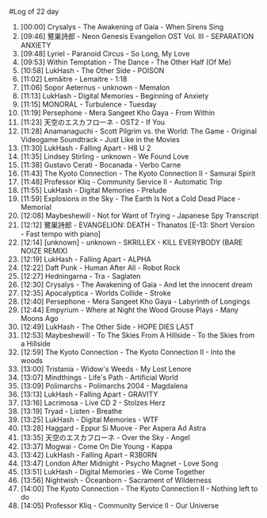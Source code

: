 #Log of 22 day

1. [00:00] Crysalys - The Awakening of Gaia - When Sirens Sing
1. [09:46] 鷺巣詩郎 - Neon Genesis Evangelion OST Vol. III - SEPARATION ANXIETY
1. [09:48] Lyriel - Paranoid Circus - So Long, My Love
1. [09:53] Within Temptation - The Dance - The Other Half (Of Me)
1. [10:58] LukHash - The Other Side - POISON
1. [11:02] Lemâitre - Lemaitre - 1:18
1. [11:06] Sopor Aeternus - unknown - Memalon
1. [11:13] LukHash - Digital Memories - Beginning of Anxiety
1. [11:15] MONORAL - Turbulence - Tuesday
1. [11:19] Persephone - Mera Sangeet Kho Gaya - From Within
1. [11:23] 天空のエスカフローネ - OST2 - If You
1. [11:28] Anamanaguchi - Scott Pilgrim vs. the World: The Game - Original Videogame Soundtrack - Just Like in the Movies
1. [11:30] LukHash - Falling Apart - H8 U 2
1. [11:35] Lindsey Stirling - unknown - We Found Love
1. [11:38] Gustavo Cerati - Bocanada - Verbo Carne
1. [11:43] The Kyoto Connection - The Kyoto Connection II - Samurai Spirit
1. [11:48] Professor Kliq - Community Service II - Automatic Trip
1. [11:55] LukHash - Digital Memories - Prelude
1. [11:59] Explosions in the Sky - The Earth Is Not a Cold Dead Place - Memorial
1. [12:08] Maybeshewill - Not for Want of Trying - Japanese Spy Transcript
1. [12:12] 鷺巣詩郎 - EVANGELION: DEATH - Thanatos [E-13: Short Version - Fast tempo with piano]
1. [12:14] [unknown] - unknown - SKRILLEX - KILL EVERYBODY (BARE NOIZE REMIX)
1. [12:19] LukHash - Falling Apart - ALPHA
1. [12:22] Daft Punk - Human After All - Robot Rock
1. [12:27] Hedningarna - Tra - Saglaten
1. [12:30] Crysalys - The Awakening of Gaia - And let the innocent dream
1. [12:35] Apocalyptica - Worlds Collide - Stroke
1. [12:40] Persephone - Mera Sangeet Kho Gaya - Labyrinth of Longings
1. [12:44] Empyrium - Where at Night the Wood Grouse Plays - Many Moons Ago
1. [12:49] LukHash - The Other Side - HOPE DIES LAST
1. [12:53] Maybeshewill - To The Skies From A Hillside - To the Skies from a Hillside
1. [12:59] The Kyoto Connection - The Kyoto Connection II - Into the woods
1. [13:00] Tristania - Widow's Weeds - My Lost Lenore
1. [13:07] Mindthings - Life's Path - Artificial World
1. [13:09] Polimarchs - Polimarchs 2004 - Magdalena
1. [13:13] LukHash - Falling Apart - GRAVITY
1. [13:16] Lacrimosa - Live CD 2 - Stolzes Herz
1. [13:19] Tryad - Listen - Breathe
1. [13:25] LukHash - Digital Memories - WTF
1. [13:28] Haggard - Eppur Si Muove - Per Aspera Ad Astra
1. [13:35] 天空のエスカフローネ - Over the Sky - Angel
1. [13:37] Mogwai - Come On Die Young - Kappa
1. [13:42] LukHash - Falling Apart - R3B0RN
1. [13:47] London After Midnight - Psycho Magnet - Love Song
1. [13:51] LukHash - Digital Memories - We Come Together
1. [13:56] Nightwish - Oceanborn - Sacrament of Wilderness
1. [14:00] The Kyoto Connection - The Kyoto Connection II - Nothing left to do
1. [14:05] Professor Kliq - Community Service II - Our Universe
